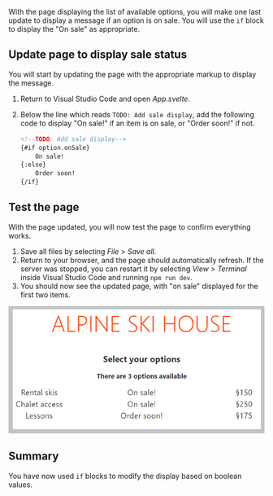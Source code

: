 With the page displaying the list of available options, you will make one last update to display a message if an option is on sale. You will use the `if` block to display the "On sale" as appropriate.

## Update page to display sale status

You will start by updating the page with the appropriate markup to display the message.

1. Return to Visual Studio Code and open *App.svelte*.
1. Below the line which reads `TODO: Add sale display`, add the following code to display "On sale!" if an item is on sale, or "Order soon!" if not.

    ```html
    <!--TODO: Add sale display-->
    {#if option.onSale}
        On sale!
    {:else}
        Order soon!
    {/if}
    ```

## Test the page

With the page updated, you will now test the page to confirm everything works.

1. Save all files by selecting *File* > *Save all*.
1. Return to your browser, and the page should automatically refresh. If the server was stopped, you can restart it by selecting *View* > *Terminal* inside Visual Studio Code and running `npm run dev`.
1. You should now see the updated page, with "on sale" displayed for the first two items.

![Screenshot of the final result, with on sale displaying for the first two items](media/if.png)

## Summary

You have now used `if` blocks to modify the display based on boolean values.
